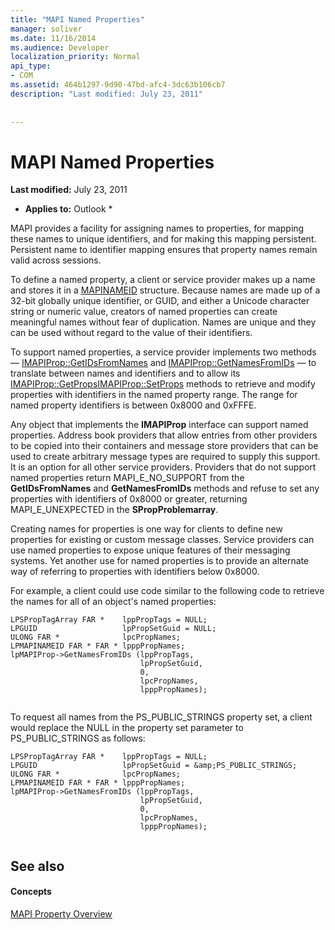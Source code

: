 ```yaml
---
title: "MAPI Named Properties"
manager: soliver
ms.date: 11/16/2014
ms.audience: Developer
localization_priority: Normal
api_type:
- COM
ms.assetid: 464b1297-9d90-47bd-afc4-3dc63b106cb7
description: "Last modified: July 23, 2011"
 
 
---
```


# MAPI Named Properties

 **Last modified:** July 23, 2011 
  
 * **Applies to:** Outlook * 
  
MAPI provides a facility for assigning names to properties, for mapping these names to unique identifiers, and for making this mapping persistent. Persistent name to identifier mapping ensures that property names remain valid across sessions.
  
To define a named property, a client or service provider makes up a name and stores it in a [MAPINAMEID](mapinameid.md) structure. Because names are made up of a 32-bit globally unique identifier, or GUID, and either a Unicode character string or numeric value, creators of named properties can create meaningful names without fear of duplication. Names are unique and they can be used without regard to the value of their identifiers. 
  
To support named properties, a service provider implements two methods — [IMAPIProp::GetIDsFromNames](imapiprop-getidsfromnames.md) and [IMAPIProp::GetNamesFromIDs](imapiprop-getnamesfromids.md) — to translate between names and identifiers and to allow its [IMAPIProp::GetProps](imapiprop-getprops.md)[IMAPIProp::SetProps](imapiprop-setprops.md) methods to retrieve and modify properties with identifiers in the named property range. The range for named property identifiers is between 0x8000 and 0xFFFE. 
  
Any object that implements the **IMAPIProp** interface can support named properties. Address book providers that allow entries from other providers to be copied into their containers and message store providers that can be used to create arbitrary message types are required to supply this support. It is an option for all other service providers. Providers that do not support named properties return MAPI_E_NO_SUPPORT from the **GetIDsFromNames** and **GetNamesFromIDs** methods and refuse to set any properties with identifiers of 0x8000 or greater, returning MAPI_E_UNEXPECTED in the **SPropProblemarray**.
  
Creating names for properties is one way for clients to define new properties for existing or custom message classes. Service providers can use named properties to expose unique features of their messaging systems. Yet another use for named properties is to provide an alternate way of referring to properties with identifiers below 0x8000. 
  
For example, a client could use code similar to the following code to retrieve the names for all of an object's named properties:
  
```
LPSPropTagArray FAR *    lppPropTags = NULL;
LPGUID                   lpPropSetGuid = NULL;
ULONG FAR *              lpcPropNames;
LPMAPINAMEID FAR * FAR * lpppPropNames;
lpMAPIProp->GetNamesFromIDs (lppPropTags,
                             lpPropSetGuid,
                             0,
                             lpcPropNames,
                             lpppPropNames);
 
```

To request all names from the PS_PUBLIC_STRINGS property set, a client would replace the NULL in the property set parameter to PS_PUBLIC_STRINGS as follows: 
  
```
LPSPropTagArray FAR *    lppPropTags = NULL;
LPGUID                   lpPropSetGuid = &amp;PS_PUBLIC_STRINGS;
ULONG FAR *              lpcPropNames;
LPMAPINAMEID FAR * FAR * lpppPropNames;
lpMAPIProp->GetNamesFromIDs (lppPropTags,
                             lpPropSetGuid,
                             0,
                             lpcPropNames,
                             lpppPropNames);
 
```

## See also

#### Concepts

[MAPI Property Overview](mapi-property-overview.md)

